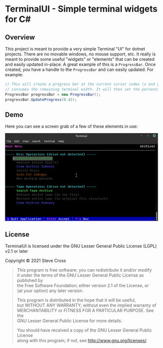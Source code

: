 # TerminalUI - Simple terminal widgets for C#

## Overview
This project is meant to provide a very simple Terminal "UI" for dotnet 
projects. There are no movable windows, no mouse support, etc. It really 
is meant to provide some useful "widgets" or "elements" that can be created 
and easily updated in-place. A great example of this is a `ProgressBar`. 
Once created, you have a handle to the `ProgressBar` and can easily 
updated. For example:

```csharp
// This will create a progress bar at the current cursor index (x and y) that 
// consumes the remaining terminal width. It will then set the percentage to 42%.
ProgressBar progressBar = new ProgressBar();
progressBar.UpdateProgress(0.42);
```

## Demo
Here you can see a screen grab of a few of these elements in use:

![demo](./media/QuickArchiverDemo.gif)

## License
TerminalUI is licensed under the GNU Lesser General Public License (LGPL) v2.1 or later

Copyright © 2021 Steve Cross

> This program is free software; you can redistribute it and/or modify  
> it under the terms of the GNU Lesser General Public License as published by  
> the Free Software Foundation; either version 2.1 of the License, or  
> (at your option) any later version.
>  
> This program is distributed in the hope that it will be useful,  
> but WITHOUT ANY WARRANTY; without even the implied warranty of  
> MERCHANTABILITY or FITNESS FOR A PARTICULAR PURPOSE.  See the  
> GNU Lesser General Public License for more details.  
>  
> You should have received a copy of the GNU Lesser General Public License  
> along with this program; if not, see <http://www.gnu.org/licenses/>.
